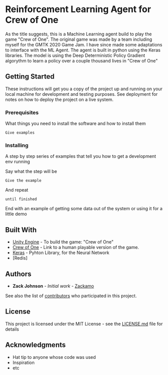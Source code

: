 # Reinforcement Learning Agent for Crew of One

As the title suggests, this is a Machine Learning agent build to play the game "Crew of One". The original game was made by a team including myself for the GMTK 2020 Game Jam. I have since made some adaptations to interface with the ML Agent. The agent is built in python using the Keras libraries. The model is using the Deep Deterministic Policy Gradient algorythm to learn a policy over a couple thousand lives in "Crew of One"

## Getting Started

These instructions will get you a copy of the project up and running on your local machine for development and testing purposes. See deployment for notes on how to deploy the project on a live system.

### Prerequisites

What things you need to install the software and how to install them

```
Give examples
```

### Installing

A step by step series of examples that tell you how to get a development env running

Say what the step will be

```
Give the example
```

And repeat

```
until finished
```

End with an example of getting some data out of the system or using it for a little demo

## Built With

* [Unity Engine](https://unity.com/) - To build the game: "Crew of One"
* [Crew of One](https://singularitysystems.itch.io/crew-of-one) - Link to a human playable version of the game.
* [Keras](https://keras.io/examples/rl/ddpg_pendulum/) - Pyhton Library, for the Neural Network
* [Redis] 

## Authors

* **Zack Johnson** - *Initial work* - [Zackamo](https://github.com/Zackamo)

See also the list of [contributors](https://github.com/your/project/contributors) who participated in this project.

## License

This project is licensed under the MIT License - see the [LICENSE.md](LICENSE.md) file for details

## Acknowledgments

* Hat tip to anyone whose code was used
* Inspiration
* etc
